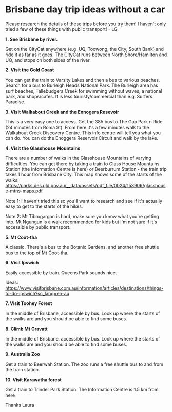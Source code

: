 # Brisbane day trip ideas without a car

Please research the details of these trips before you try them! I haven't only tried a few of these things with public transport! - LG

**1. See Brisbane by river.**

Get on the CityCat anywhere (e.g. UQ, Toowong, the City, South Bank) and ride it as far as it goes. The CityCat runs between North Shore/Hamilton and UQ, and stops on both sides of the river.

**2. Visit the Gold Coast**

You can get the train to Varsity Lakes and then a bus to various beaches. Search for a bus to Burleigh Heads National Park. The Burleigh area has surf beaches, Tallebudgera Creek for swimming without waves, a national park, and shops/cafes. It is less touristy/commercial than e.g. Surfers Paradise.

**3. Visit Walkabout Creek and the Ennogera Resevoir**

This is a very easy one to access. Get the 385 bus to The Gap Park n Ride (24 minutes from Roma St). From here it's a few minutes walk to the Walkabout Creek Discovery Centre. This info centre will tell you what you can do. You can do the Enoggera Reservoir Circuit and walk by the lake.

**4. Visit the Glasshouse Mountains**

There are a number of walks in the Glasshouse Mountains of varying difficulties. You can get there by taking a train to Glass House Mountains Station (the Information Centre is here) or Beerburrum Station - the train trip takes 1 hour from Brisbane City. This map shows some of the starts of the walks: 
https://parks.des.qld.gov.au/__data/assets/pdf_file/0024/153906/glasshouse-mtns-maps.pdf

Note 1: I haven't tried this so you'll want to research and see if it's actually easy to get to the starts of the hikes. 

Note 2: Mt Tibrogargan is hard, make sure you know what you're getting into. Mt Ngungun is a walk recommended for kids but I'm not sure if it's accessible by public transport.

**5. Mt Coot-tha**

A classic. There's a bus to the Botanic Gardens, and another free shuttle bus to the top of Mt Coot-tha.

**6. Visit Ipswich**

Easily accessible by train. Queens Park sounds nice.

Ideas: https://www.visitbrisbane.com.au/information/articles/destinations/things-to-do-ipswich?sc_lang=en-au

**7. Visit Toohey Forest**

In the middle of Brisbane, accessible by bus. Look up where the starts of the walks are and you should be able to find some buses.

**8. Climb Mt Gravatt**

In the middle of Brisbane, accessible by bus. Look up where the starts of the walks are and you should be able to find some buses.

**9. Australia Zoo**

Get a train to Beerwah Station. The zoo runs a free shuttle bus to and from the train station.

**10. Visit Karawatha forest**

Get a train to Trinder Park Station. The Information Centre is 1.5 km from here

Thanks Laura
